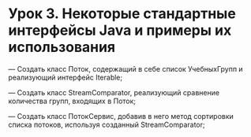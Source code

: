 # Урок 3. Некоторые стандартные интерфейсы Java и примеры их использования
— Создать класс Поток, содержащий в себе список УчебныхГрупп и реализующий интерфейс Iterable;

— Создать класс StreamComparator, реализующий сравнение количества групп, входящих в Поток;

— Создать класс ПотокСервис, добавив в него метод сортировки списка потоков, используя созданный StreamComparator;